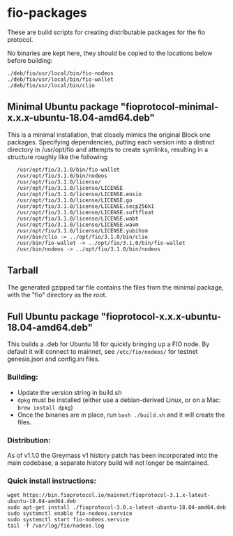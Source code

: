 # fio-packages

These are build scripts for creating distributable packages for the fio protocol.

No binaries are kept here, they should be copied to the locations below before building:

```
./deb/fio/usr/local/bin/fio-nodeos
./deb/fio/usr/local/bin/fio-wallet
./deb/fio/usr/local/bin/clio
```

## Minimal Ubuntu package "fioprotocol-minimal-x.x.x-ubuntu-18.04-amd64.deb"

This is a minimal installation, that closely mimics the original Block one packages. Specifying dependencies,
putting each version into a distinct directory in /usr/opt/fio and attempts to create symlinks, resulting in
a structure roughly like the following:

```/usr/opt/fio/3.1.0/bin/clio
   /usr/opt/fio/3.1.0/bin/fio-wallet
   /usr/opt/fio/3.1.0/bin/nodeos
   /usr/opt/fio/3.1.0/license/
   /usr/opt/fio/3.1.0/license/LICENSE
   /usr/opt/fio/3.1.0/license/LICENSE.eosio
   /usr/opt/fio/3.1.0/license/LICENSE.go
   /usr/opt/fio/3.1.0/license/LICENSE.secp256k1
   /usr/opt/fio/3.1.0/license/LICENSE.softfloat
   /usr/opt/fio/3.1.0/license/LICENSE.wabt
   /usr/opt/fio/3.1.0/license/LICENSE.wavm
   /usr/opt/fio/3.1.0/license/LICENSE.yubihsm
   /usr/bin/clio -> ../opt/fio/3.1.0/bin/clio
   /usr/bin/fio-wallet -> ../opt/fio/3.1.0/bin/fio-wallet
   /usr/bin/nodeos -> ../opt/fio/3.1.0/bin/nodeos
```

## Tarball

The generated gzipped tar file contains the files from the minimal package, with the "fio" directory as the root.

## Full Ubuntu package "fioprotocol-x.x.x-ubuntu-18.04-amd64.deb"

This builds a .deb for Ubuntu 18 for quickly bringing up a FIO node. By default it will connect to mainnet, see
`/etc/fio/nodeos/` for testnet genesis.json and config.ini files.

### Building:

 * Update the version string in build.sh
 * `dpkg` must be installed (either use a debian-derived Linux, or on a Mac: `brew install dpkg`)
 * Once the binaries are in place, run `bash ./build.sh` and it will create the files.

### Distribution:

As of v1.1.0 the Greymass v1 history patch has been incorporated into the main codebase, a separate history build
will not longer be maintained.

### Quick install instructions:

```
wget https://bin.fioprotocol.io/mainnet/fioprotocol-3.1.x-latest-ubuntu-18.04-amd64.deb
sudo apt-get install ./fioprotocol-3.0.x-latest-ubuntu-18.04-amd64.deb
sudo systemctl enable fio-nodeos.service
sudo systemctl start fio-nodeos.service
tail -f /var/log/fio/nodeos.log
```

